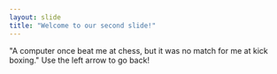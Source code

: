 ```yaml
---
layout: slide
title: "Welcome to our second slide!"
---
```

"A computer once beat me at chess, but it was no match for me at kick boxing."
Use the left arrow to go back! 
